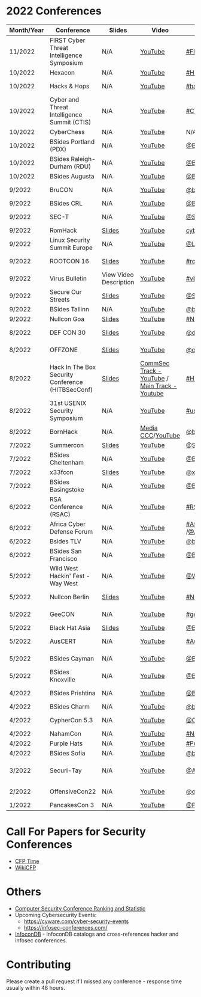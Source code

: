 # 2022 Conferences

| Month/Year | Conference | Slides | Video | Twitter/Hashtag | Location | Language | Schedule
|---|---|---|---|---|---|---|---|
| 11/2022 |  FIRST Cyber Threat Intelligence Symposium | N/A | [YouTube](https://www.youtube.com/playlist?list=PLBAUUhONOrO_RJVUf_0-BCvY_REqyQ763) | [#FIRSTCTI22](https://twitter.com/hashtag/FIRSTCTI22)/[@FIRSTdotOrg](https://twitter.com/firstdotorg) | Berlin, Germany | English | [Schedule](https://www.first.org/events/symposium/berlin2022/program)
| 10/2022 | Hexacon | N/A | [YouTube](https://www.youtube.com/playlist?list=PLiEHUFG7koLsvukxg6wI1yaXRl_pmh3PZ) | [#HEXACON2022](https://twitter.com/hashtag/HEXACON2022)/[@hexacon_fr](https://twitter.com/hexacon_fr) | Paris, France | English | [Schedule](https://www.hexacon.fr//conference/agenda/)
| 10/2022 | Hacks & Hops | N/A | [YouTube](https://www.youtube.com/watch?v=dVavARkyj5k&list=PLETKkWHNA3qgAvqEqg8LSWx6In-lMWpMs) | [#hacksandhops2022](https://mobile.twitter.com/hashtag/hacksandhops2022) | Minneapolis, USA | English | [Schedule](https://hacksandhops.com/schedule/)
| 10/2022 | Cyber and Threat Intelligence Summit (CTIS) | N/A | [YouTube](https://www.youtube.com/channel/UCI6B0zYvK-7FdM0Vgh3v3Tg/videos) | [#CTIS2022](https://twitter.com/hashtag/CTIS2022) | Kirchberg, Luxembourg | English | [Schedule](https://cti-summit.org/schedule/)
| 10/2022 | CyberChess | N/A | [YouTube](https://www.youtube.com/watch?v=Iaw97hW7Gj8&list=PLmbEh4-pWjw4R9AcMuKyVOFqv4xA2Hg54) | N/A | Riga, Latvia | English | [Schedule](https://cyberchess.lv/)
| 10/2022 | BSides Portland (PDX)| N/A | [YouTube](https://www.youtube.com/playlist?list=PLqdWoaf0o9zefFAO7wHFVp032cbX1IdfM) | [@BSidesPDX](https://twitter.com/BSidesPDX) | Portland, USA | English | [Schedule](https://bsidespdx.org/events/2022/schedule.html)
| 10/2022 | BSides Raleigh-Durham (RDU) | N/A | [YouTube](https://www.youtube.com/watch?v=WlXnyixRWFY) | [@BSidesRDU](https://twitter.com/BSidesRDU) | Durham, USA | English | [Schedule](https://bsidesrdu.org/#schedule)
| 10/2022 | BSides Augusta | N/A | [YouTube](https://www.youtube.com/watch?v=D64iM75zZDM&list=PLEJJRQNh3v_NGBB-GqVW_U56nt4XO0D74) | [@BSidesAugusta](https://twitter.com/BSidesAugusta) | Augusta, USA | English | [Schedule](https://bsidesaugusta2022.busyconf.com/schedule)
| 9/2022 | BruCON | N/A | [YouTube](https://www.youtube.com/watch?v=nnlF3VO27dg&list=PLtb1FJdVWjUcY29T0VcjWp6StdhcSXyDL) | [@brucon](https://twitter.com/brucon)/[#BruCON0x0E](https://twitter.com/hashtag/BruCON0x0E) | Mechelen, Belgium | English | [Schedule](https://www.brucon.org/2022/schedule/)
| 9/2022 | BSides CRL | N/A | [YouTube](https://www.youtube.com/watch?v=y1MyeMaQbTU&list=PLWzoWPJ7WFR2a-ezTVpAZvAAMBIVEJnJ0) | [@BsidesCLT](https://twitter.com/BsidesCLT) | Charlotte, USA | English | [Schedule](https://www.bsidesclt.org/2022-schedule/)
| 9/2022 | SEC-T | N/A | [YouTube](https://www.youtube.com/watch?v=XpQiS7JwZ-I&list=PLv84MTo7Io21cJeKjMpzcMXWmUV1tCHRQ) | [@SEC_T_org](https://twitter.com/SEC_T_org) | Stockholm, Sweden | English | [Schedule](https://www.sec-t.org/archive/20220x0e/schedule/)
| 9/2022 | RomHack | [Slides](https://romhack.camp/romhack2022-conference-agenda/)| [YouTube](https://www.youtube.com/playlist?list=PL1UJVNzpT9Z7_484rLnddqXFfZyi4v7IF) | [cybersaiyanIT](https://twitter.com/cybersaiyanIT)/[#RomHack2022](https://twitter.com/hashtag/RomHack2022) | Rome, Italy | English | [Schedule](https://romhack.camp/romhack2022-conference-agenda/)
| 9/2022 | Linux Security Summit Europe | N/A | [YouTube](https://www.youtube.com/playlist?list=PLbzoR-pLrL6q_BmgE0TN93cx7yYwsJ_Kz) | [@LinuxSecSummit](https://twitter.com/LinuxSecSummit) | Dublin, Ireland | English | [Schedule](https://events.linuxfoundation.org/linux-security-summit-europe/program/schedule/)
| 9/2022 | ROOTCON 16 | [Slides](https://rootcon.org/html/archives/rc16)| [YouTube](https://www.youtube.com/playlist?list=PLpJXs8BYnI-bwj-NP_bD4mazhI_h3zQ5E) | [#rootcon16](https://twitter.com/hashtag/rootcon16)/[@rootconorg](https://twitter.com/rootconorg) | Tagaytay City, Philippines | English | 
| 9/2022 | Virus Bulletin | View Video Description | [YouTube](https://www.youtube.com/watch?v=mrTdSdMMgnk&list=PLffioUnqXWkcmBEM9sqWD9G6h-FRqVobK) | [#vb2022](https://twitter.com/hashtag/vb2022) | Prague, Czech Republic | English | [Schedule](https://www.virusbulletin.com/conference/vb2022/programme/)
| 9/2022 | Secure Our Streets | [Slides](https://sos.asrg.io/schedule-and-presentations/) | [YouTube](https://www.youtube.com/watch?v=w51bofuKucY&list=PLbgz-8Y_0pOrTebgYaBClTlRoWt1O0DDy) | [@SecureOurStreet](https://twitter.com/SecureOurStreet) | Virtual | English | [Schedule](https://sos.asrg.io/schedule-and-presentations/)
| 9/2022 | BSides Tallinn | N/A | [YouTube](https://www.youtube.com/watch?v=6cOz62E0xeQ&list=PL_rRZZspOkM5PxFbBxiTgMUt-GEqty-D6) | [@bsidesTLL](https://twitter.com/bsidestll) | Tallinn, Estonia | English 
| 9/2022 | Nullcon Goa | [Slides](https://nullcon.net/archive-download/goa-2022) | [YouTube](https://www.youtube.com/user/nullcon/videos) | [#NullconGoa2022](https://twitter.com/search?q=%23NullconGoa2022) | Goa, India | English 
| 8/2022 | DEF CON 30 | [Slides](https://forum.defcon.org/node/241811) | [YouTube](https://www.youtube.com/user/DEFCONConference/playlists) | [@defcon](https://twitter.com/defcon) | Las Vegas, USA| English 
| 8/2022 | OFFZONE | [Slides](https://offzone.moscow/program/) | [YouTube](https://www.youtube.com/channel/UCv-eZGMbMt-L6nHabgUasHQ/playlists) | [@offzone_moscow](https://twitter.com/offzone_moscow) | Moscow, Russia | Russian 
| 8/2022 | Hack In The Box Security Conference (HITBSecConf)| [Slides](https://conference.hitb.org/hitbsecconf2022sin/materials/) | [CommSec Track -YouTube](https://www.youtube.com/watch?v=luyIAab8v60&list=PLmv8T5-GONwRu8F1SgdBjP6XydFJipKoa) / [Main Track - Youtube](https://www.youtube.com/watch?v=Qgo2gU7_Vyc&list=PLmv8T5-GONwT4zzGppjOuoQ0LSbSFX6jT) | [#HITB2022SIN](https://twitter.com/hashtag/HITB2022SIN)/[@hitbsecconf](https://twitter.com/hitbsecconf)| Singapore | English | [Schedule](https://conference.hitb.org/hitbsecconf2022sin/commsec-track/)
| 8/2022 | 31st USENIX Security Symposium | N/A | [YouTube](https://www.youtube.com/c/UsenixOrg/videos) | [#usesec22](https://twitter.com/hashtag/usesec22) | Boston, USA | English 
| 8/2022 | BornHack | N/A | [Media CCC](https://media.ccc.de/c/bornhack2022)/[YouTube](https://media.ccc.de/c/bornhack2022) | [@bornhax](https://twitter.com/bornhax)/[#bornhack2022](https://twitter.com/hashtag/bornhack2022) | Funen, Denmark | English | [Schedule](https://bornhack.dk/bornhack-2022/program/)
| 7/2022 | Summercon | [Slides](https://www.summercon.org/presentations/)| [YouTube](https://www.youtube.com/channel/UCEv3yNaPBY8csJ1ZRbmxj6g/videos) | [@Summercon](https://twitter.com/SummerC0n) | Brooklyn, USA | English 
| 7/2022 | BSides Cheltenham | N/A| [YouTube](https://www.youtube.com/watch?v=SJBKs2I0BdE&list=PL4Y7a5_0ahMLcEhTFux2GQItbysS3jNDx) | [@BSidesChelt](https://twitter.com/BSidesChelt) | Cheltenham, England | English 
| 7/2022 | x33fcon | [Slides](https://www.x33fcon.com/#!conference.md?ref=infosec-conferences.com)|  [YouTube](https://www.youtube.com/watch?v=5l5gAfRpMFA&list=PL7ZDZo2Xu332DOLSQlWlJPWRRAlpsLZQ-) | [@x33fcon](https://www.twitter.com/x33fcon) | Gdynia, Poland | English | [Schedule](https://www.x33fcon.com/#!conference.md?ref=infosec-conferences.com) 
| 7/2022 | BSides Basingstoke | N/A | [YouTube](https://www.youtube.com/channel/UC6_azBlmOo9hnydhl4k6rSA/videos) | [@BSidesBSK](https://twitter.com/BSidesBSK) | Basingstoke, England | English | [Schedule](https://www.bsidesbasingstoke.com/schedule) 
| 6/2022 | RSA Conference (RSAC) | N/A | [YouTube](https://www.youtube.com/c/RSAConference/playlists) | [#RSAC2022](https://twitter.com/hashtag/rsac2022) /[@rsaconference](https://twitter.com/rsaconference) | San Francisco, USA | English 
| 6/2022 | Africa Cyber Defense Forum | N/A | [YouTube](https://www.youtube.com/watch?v=VGSvkco3pKg&list=PL3GHTRaoLk3nYJ3JO1XuKpz4qG1w9z9qK) | [#AfricaCyberDefenseForum](https://twitter.com/hashtag/AfricaCyberDefenseForum) /[@AcdfNetworks](https://twitter.com/AcdfNetworks) | Nairobi, Kenya | English 
| 6/2022 | Bsides TLV | N/A | [YouTube](https://www.youtube.com/watch?v=h8OeN7r7Mio&list=PLkNlAwTF5yEv_-as-Ixur9fZmRuLdjeHx) | [@bsidestlv](https://twitter.com/bsidestlv) | Tel Aviv, Israel | English | [Schedule](https://bsidestlv.com/agenda/)
| 6/2022 | BSides San Francisco | N/A | [YouTube](https://www.youtube.com/playlist?list=PLbZzXF2qC3RtbIyOKsjYzAN6rIjsKiZCt) | [@BSidesSF](https://twitter.com/bsidessf) | San Francisco, USA | English | [Schedule](https://bsidessf2022.sched.com/)
| 5/2022 | Wild West Hackin' Fest - Way West | N/A | [YouTube](https://www.youtube.com/watch?v=umQD0E5_rG0&list=PLXF21PFPPXTOuxiwHpTvAORwocfEKgRh0) | [@WWHackinFest](https://twitter.com/WWHackinFest) | San Diego, USA | English 
| 5/2022 | Nullcon Berlin | [Slides](https://nullcon.net/archive-download/berlin-2022) | [YouTube](https://www.youtube.com/watch?v=ydRQf7HQi20&list=PLWv48qIcomCaVkSFaot_zOS-1Ok8Qw6nw) | [#NullconDE2023](https://twitter.com/search?q=%23NullconDE2023) | Berlin, Germany | English 
| 5/2022 | GeeCON | N/A | [YouTube](https://www.youtube.com/watch?v=OMSNPmGzOPw&list=PLxZQe6I1pYpcvpGzL8Fgn1cDxHQIi48iT) | [#geecon2022](https://twitter.com/hashtag/geecon2022)/[@GeeCON](https://twitter.com/geecon) | Kraków, Prague | English | [Schedule](https://2022.geecon.org/schedule/)
| 5/2022 | Black Hat Asia | [Slides](https://www.blackhat.com/asia-22/briefings/schedule/) | [YouTube](https://www.youtube.com/watch?v=TsIIm6g21Kc&list=PLH15HpR5qRsW2vrD-6pHklASq8T_CPZBv) | [@BlackHatEvents](https://twitter.com/BlackHatEvents )| Singapore | English | [Schedule](https://www.blackhat.com/asia-22/briefings/schedule/)
| 5/2022 | AusCERT | N/A | [YouTube](https://www.youtube.com/watch?v=YjyYchNL31M&list=PLrirtPWcnfasIl95OyRE7VeZBYUCdhqVr) | [#AusCERT2022](https://twitter.com/hashtag/AusCERT2022)| Gold Coast, Australia | English | [Schedule](https://conference.auscert.org.au/program/)
| 5/2022 | BSides Cayman | N/A | [YouTube](https://www.youtube.com/watch?v=Xz9dTAQ3vNc&list=PL5VStFpXceT2S_PcLY-2TvDKU_jkpOOEt) | [@BsidesKY](https://twitter.com/BsidesKY)| Cayman Islands | English | [Schedule](https://bsides.ky/schedule/)
| 5/2022 | BSides Knoxville | N/A | [YouTube](https://www.youtube.com/watch?v=WEr6tHv9pfw&list=PLSLl20f41MU4xeVXtsjn9YC5hEJ7Qo9E7) | [@BSidesKnoxville](https://twitter.com/BSidesKnoxville)| Singapore | English | [Schedule](https://bsidesknoxville2022.sched.com/)
| 4/2022 | BSides Prishtina | N/A | [YouTube](https://www.youtube.com/playlist?list=PL-rdVaTC5mZmg9BWHccwU3zwc9TwlSBQp) | [@BSidesPrishtina](https://twitter.com/bsidesprishtina) | Prishtina, Kosova | English | [Schedule](https://bsidesprishtina.org/2022/agenda.html)
| 4/2022 | BSides Charm | N/A | [YouTube](https://www.youtube.com/watch?v=1pabMFuGm4U&list=PLKRput5_6qN-oUya0kLBVPWelDL5pEuSv) | [@bsidescharm](https://twitter.com/bsidescharm) | Towson, USA | English | [Schedule](https://bsidescharm.org/archive/2022/schedule/)
| 4/2022 | CypherCon 5.3 | N/A | [YouTube](https://www.youtube.com/playlist?list=PLUC_sTnMl8Nw16NShLuYwAO-KoP78YeMB) | [@CypherCon](https://twitter.com/cyphercon) | Milwaukee, USA | English | 
| 4/2022 | NahamCon | N/A | [YouTube](https://www.youtube.com/playlist?list=PLKAaMVNxvLmAcY4n3an_SPwpfseHzZ6Yo) | [#NahamCon2022](https://twitter.com/hashtag/NahamCon2022) | Virtual | English | [Schedule](https://www.nahamcon.com/)
| 4/2022 | Purple Hats | N/A | [YouTube](https://www.youtube.com/playlist?list=PLUgZhmpDV4j6pnNdfzVQea7wOTioGMm9R) | [#PurpleHatsConf](https://twitter.com/hashtag/PurpleHatsConf) | Los Altos, USA | English | [Schedule](https://www.purplehats.org/2022/agenda)
| 4/2022 | BSides Sofia | N/A | [YouTube](https://www.youtube.com/playlist?list=PLKAaMVNxvLmAcY4n3an_SPwpfseHzZ6Yo) | [@bsidesbg](https://twitter.com/bsidesbg) | Sofia, Bulgaria | Bulgarian | 
| 3/2022 | Securi-Tay | N/A | [YouTube](https://www.youtube.com/playlist?list=PLqjUlpQ6EnBzeuNcI8rIpF245oy76gUZZ) | [@AbertayHackers](https://twitter.com/AbertayHackers) | Dundee, United Kingdom | English | 
| 2/2022 | OffensiveCon22 | N/A | [YouTube](https://www.youtube.com/playlist?list=PLYvhPWR_XYJnPvrhXE4RYvwZhV26nYTIp) | [@offensive_con](https://twitter.com/offensive_con) | Berlin, Germany | English | [Schedule](https://www.offensivecon.org/agenda/2022.html)
| 1/2022 | PancakesCon 3 | N/A | [YouTube](https://www.youtube.com/watch?v=NvrGZXIIEfQ&list=PLe93Pz9B0NKMfpC3SD_vB373ssN5IMUto) | [@PancakesCon](https://twitter.com/PancakesCon) | Virtual | English | [Schedule](https://pancakescon.com/2022-conference-information/)

# Call For Papers for Security Conferences
- [CFP Time](https://www.cfptime.org/home) 
- [WikiCFP](http://www.wikicfp.com/cfp/call?conference=cyber%20security)

# Others
- [Computer Security Conference Ranking and Statistic](https://people.engr.tamu.edu/guofei/sec_conf_stat.htm)
- Upcoming Cybersecurity Events:
  - https://cyware.com/cyber-security-events
  - https://infosec-conferences.com/
- [InfoconDB](https://infocondb.org/) - InfoconDB catalogs and cross-references hacker and infosec conferences.


# Contributing

Please create a pull request if I missed any conference - response time usually within 48 hours.
